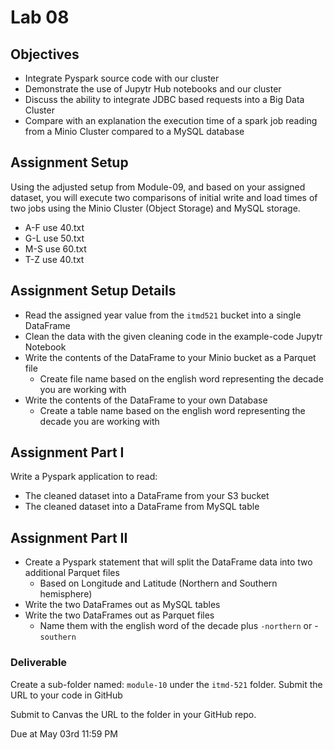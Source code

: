 # Lab 08

## Objectives

- Integrate Pyspark source code with our cluster
- Demonstrate the use of Jupytr Hub notebooks and our cluster
- Discuss the ability to integrate JDBC based requests into a Big Data Cluster
- Compare with an explanation the execution time of a spark job reading from a Minio Cluster compared to a MySQL database

## Assignment Setup

Using the adjusted setup from Module-09, and based on your assigned dataset, you will execute two comparisons of initial write and load times of two jobs using the Minio Cluster (Object Storage) and MySQL storage.

* A-F use 40.txt
* G-L use 50.txt
* M-S use 60.txt
* T-Z use 40.txt

## Assignment Setup Details

* Read the assigned year value from the `itmd521` bucket into a single DataFrame
* Clean the data with the given cleaning code in the example-code Jupytr Notebook
* Write the contents of the DataFrame to your Minio bucket as a Parquet file
  * Create file name based on the english word representing the decade you are working with
* Write the contents of the DataFrame to your own Database
  * Create a table name based on the english word representing the decade you are working with

## Assignment Part I

Write a Pyspark application to read: 

* The cleaned dataset into a DataFrame from your S3 bucket
* The cleaned dataset into a DataFrame from MySQL table

## Assignment Part II

* Create a Pyspark statement that will split the DataFrame data into two additional Parquet files
  * Based on Longitude and Latitude (Northern and Southern hemisphere)
* Write the two DataFrames out as MySQL tables
* Write the two DataFrames out as Parquet files
  * Name them with the english word of the decade plus `-northern` or -`southern`

### Deliverable

Create a sub-folder named: `module-10` under the `itmd-521` folder. Submit the URL to your code in GitHub

Submit to Canvas the URL to the folder in your GitHub repo. 

Due at May 03rd 11:59 PM
